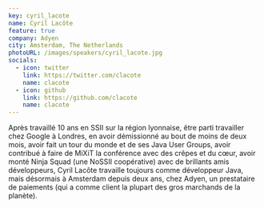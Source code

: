 ```yaml
---
key: cyril_lacote
name: Cyril Lacôte
feature: true
company: Adyen
city: Amsterdam, The Netherlands
photoURL: /images/speakers/cyril_lacote.jpg
socials:
  - icon: twitter
    link: https://twitter.com/clacote
    name: clacote
  - icon: github
    link: https://github.com/clacote
    name: clacote
---
```


Après travaillé 10 ans en SSII sur la région lyonnaise, être parti travailler chez Google à Londres, en avoir démissionné au bout de moins de deux mois, avoir fait un tour du monde et de ses Java User Groups, avoir contribué à faire de MiXiT la conférence avec des crêpes et du cœur, avoir monté Ninja Squad (une NoSSII coopérative) avec de brillants amis développeurs, Cyril Lacôte travaille toujours comme développeur Java, mais désormais à Amsterdam depuis deux ans, chez Adyen, un prestataire de paiements (qui a comme client la plupart des gros marchands de la planète).